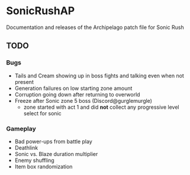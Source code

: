 # SonicRushAP
Documentation and releases of the Archipelago patch file for Sonic Rush

## TODO
### Bugs
- Tails and Cream showing up in boss fights and talking even when not present
- Generation failures on low starting zone amount
- Corruption going down after returning to overworld
- Freeze after Sonic zone 5 boss (Discord@gurglemurgle)
  - zone started with act 1 and did **not** collect any progressive level select for sonic

### Gameplay
- Bad power-ups from battle play
- Deathlink
- Sonic vs. Blaze duration multiplier
- Enemy shuffling
- Item box randomization
